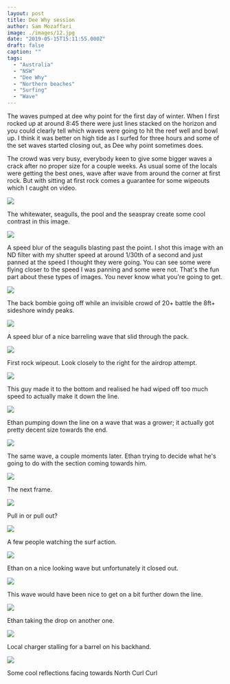```yaml
---
layout: post
title: Dee Why session
author: Sam Mozaffari
image: ./images/12.jpg
date: "2019-05-15T15:11:55.000Z"
draft: false
caption: ""
tags: 
  - "Australia"
  - "NSW"
  - "Dee Why"
  - "Northern beaches"
  - "Surfing"
  - "Wave"
---
```



The waves pumped at dee why point for the first day of winter. When I first rocked up at around 8:45 there were just lines stacked on the horizon and you could clearly tell which waves were going to hit the reef well and bowl up. I think it was better on high tide as I surfed for three hours and some of the set waves started closing out, as Dee why point sometimes does.

The crowd was very busy, everybody keen to give some bigger waves a crack after no proper size for a couple weeks. As usual some of the locals were getting the best ones, wave after wave from around the corner at first rock. But with sitting at first rock comes a guarantee for some wipeouts which I caught on video.

![](./images/1.jpg)

The whitewater, seagulls, the pool and the seaspray create some cool contrast in this image.

![](./images/2.jpg)

A speed blur of the seagulls blasting past the point. I shot this image with an ND filter with my shutter speed at around 1/30th of a second and just panned at the speed I thought they were going. You can see some were flying closer to the speed I was panning and some were not. That's the fun part about these types of images. You never know what you're going to get.

![](./images/3.jpg)

The back bombie going off while an invisible crowd of 20+ battle the 8ft+ sideshore windy peaks.

![](./images/4.jpg)

A speed blur of a nice barreling wave that slid through the pack.

![](./images/5.jpg)

First rock wipeout. Look closely to the right for the airdrop attempt.

![](./images/6.jpg)

This guy made it to the bottom and realised he had wiped off too much speed to actually make it down the line.

![](./images/7.jpg)

Ethan pumping down the line on a wave that was a grower; it actually got pretty decent size towards the end.

![](./images/8.jpg)

The same wave, a couple moments later. Ethan trying to decide what he's going to do with the section coming towards him.

![](./images/9.jpg)

The next frame.

![](./images/10.jpg)

Pull in or pull out?

![](./images/11.jpg)

A few people watching the surf action.

![](./images/12.jpg)

Ethan on a nice looking wave but unfortunately it closed out.

![](./images/13.jpg)

This wave would have been nice to get on a bit further down the line.

![](./images/14.jpg)

Ethan taking the drop on another one.

![](./images/16.jpg)

Local charger stalling for a barrel on his backhand.

![](./images/17.jpg)

Some cool reflections facing towards North Curl Curl
